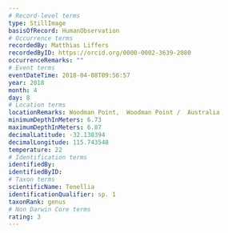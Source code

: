 ```yaml
---
# Record-level terms
type: StillImage
basisOfRecord: HumanObservation
# Occurrence terms
recordedBy: Matthias Liffers
recordedByID: https://orcid.org/0000-0002-3639-2080
occurrenceRemarks: ""
# Event terms
eventDateTime: 2018-04-08T09:56:57
year: 2018
month: 4
day: 8
# Location terms
locationRemarks: Woodman Point,  Woodman Point /  Australia
minimumDepthInMeters: 6.73
maximumDepthInMeters: 6.87
decimalLatitude: -32.138394
decimalLongitude: 115.743548
temperature: 22
# Identification terms
identifiedBy: 
identifiedByID: 
# Taxon terms
scientificName: Tenellia
identificationQualifier: sp. 1
taxonRank: genus
# Non Darwin Core terms
rating: 3
---
```

